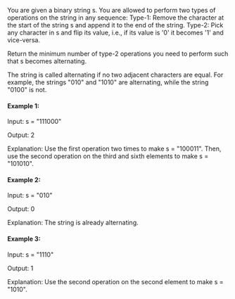 You are given a binary string s. You are allowed to perform two types of operations on the string in any sequence:
Type-1: Remove the character at the start of the string s and append it to the end of the string.
Type-2: Pick any character in s and flip its value, i.e., if its value is '0' it becomes '1' and vice-versa.

Return the minimum number of type-2 operations you need to perform such that s becomes alternating.


The string is called alternating if no two adjacent characters are equal.
For example, the strings "010" and "1010" are alternating, while the string "0100" is not.
 

#### Example 1:

Input: s = "111000"

Output: 2

Explanation: Use the first operation two times to make s = "100011".
Then, use the second operation on the third and sixth elements to make s = "101010".


#### Example 2:

Input: s = "010"

Output: 0

Explanation: The string is already alternating.

#### Example 3:

Input: s = "1110"

Output: 1

Explanation: Use the second operation on the second element to make s = "1010".
 
